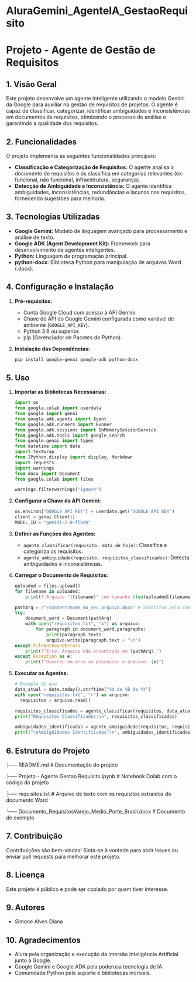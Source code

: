 # AluraGemini_AgenteIA_GestaoRequisito

# Projeto - Agente de Gestão de Requisitos

## 1. Visão Geral

Este projeto desenvolve um agente inteligente utilizando o modelo Gemini da Google para auxiliar na gestão de requisitos de projetos. O agente é capaz de classificar, categorizar, identificar ambiguidades e inconsistências em documentos de requisitos, otimizando o processo de análise e garantindo a qualidade dos requisitos.

## 2. Funcionalidades

O projeto implementa as seguintes funcionalidades principais:

* **Classificação e Categorização de Requisitos:** O agente analisa o documento de requisitos e os classifica em categorias relevantes (ex: funcional, não funcional, infraestrutura, segurança).
* **Detecção de Ambiguidade e Inconsistência:** O agente identifica ambiguidades, inconsistências, redundâncias e lacunas nos requisitos, fornecendo sugestões para melhoria.

## 3. Tecnologias Utilizadas

* **Google Gemini:** Modelo de linguagem avançado para processamento e análise de texto.
* **Google ADK (Agent Development Kit):** Framework para desenvolvimento de agentes inteligentes.
* **Python:** Linguagem de programação principal.
* **python-docx:** Biblioteca Python para manipulação de arquivos Word (.docx).

## 4. Configuração e Instalação

1.  **Pré-requisitos:**
    * Conta Google Cloud com acesso à API Gemini.
    * Chave de API do Google Gemini configurada como variável de ambiente (`GOOGLE_API_KEY`).
    * Python 3.6 ou superior.
    * pip (Gerenciador de Pacotes do Python).

2.  **Instalação das Dependências:**

    ```bash
    pip install google-genai google-adk python-docx
    ```

## 5. Uso

1.  **Importar as Bibliotecas Necessárias:**

    ```python
    import os
    from google.colab import userdata
    from google import genai
    from google.adk.agents import Agent
    from google.adk.runners import Runner
    from google.adk.sessions import InMemorySessionService
    from google.adk.tools import google_search
    from google.genai import types
    from datetime import date
    import textwrap
    from IPython.display import display, Markdown
    import requests
    import warnings
    from docx import Document
    from google.colab import files

    warnings.filterwarnings("ignore")
    ```

2.  **Configurar a Chave da API Gemini:**

    ```python
    os.environ["GOOGLE_API_KEY"] = userdata.get('GOOGLE_API_KEY')
    client = genai.Client()
    MODEL_ID = "gemini-2.0-flash"
    ```

3.  **Definir as Funções dos Agentes:**

    * `agente_classificar(requisito, data_de_hoje)`: Classifica e categoriza os requisitos.
    * `agente_ambiguidade(requisito, requisitos_classificados)`: Detecta ambiguidades e inconsistências.

4.  **Carregar o Documento de Requisitos:**

    ```python
    uploaded = files.upload()
    for filename in uploaded:
        print(f'Arquivo "{filename}" com tamanho {len(uploaded[filename])} bytes foi carregado.')

    pathArq = r"/content/nome_do_seu_arquivo.docx" # Substitua pelo caminho correto
    try:
        document_word = Document(pathArq)
        with open("requisitos.txt", "a") as arquivo:
            for paragraph in document_word.paragraphs:
                print(paragraph.text)
                arquivo.write(paragraph.text + "\n")
    except FileNotFoundError:
        print(f"Erro: Arquivo não encontrado em {pathArq}.")
    except Exception as e:
        print(f"Ocorreu um erro ao processar o arquivo: {e}")
    ```

5.  **Executar os Agentes:**

    ```python
    # Exemplo de uso
    data_atual = date.today().strftime("%d de %B de %Y")
    with open("requisitos.txt", "r") as arquivo:
      requisitos = arquivo.read()

    requisitos_classificados = agente_classificar(requisitos, data_atual)
    print("Requisitos Classificados:\n", requisitos_classificados)

    ambiguidades_identificadas = agente_ambiguidade(requisitos, requisitos_classificados)
    print("\nAmbigüidades Identificadas:\n", ambiguidades_identificadas)
    ```

## 6. Estrutura do Projeto

├── README.md           # Documentação do projeto

├── Projeto - Agente Gestao Requisito.ipynb  # Notebook Colab com o código do projeto

├── requisitos.txt      # Arquivo de texto com os requisitos extraídos do documento Word

└── Documento_RequisitosVarejo_Medio_Porte_Brasil.docx # Documento de exemplo


## 7. Contribuição

Contribuições são bem-vindas! Sinta-se à vontade para abrir issues ou enviar pull requests para melhorar este projeto.

## 8. Licença

Este projeto é público e pode ser copiado por quem tiver interesse.

## 9. Autores

* Simone Alves Diana

## 10. Agradecimentos

* Alura pela organização e execução da imersão Inteligência Artificial junto à Google.
* Google Gemini e Google ADK pela poderosa tecnologia de IA.
* Comunidade Python pelo suporte e bibliotecas incríveis.

  
